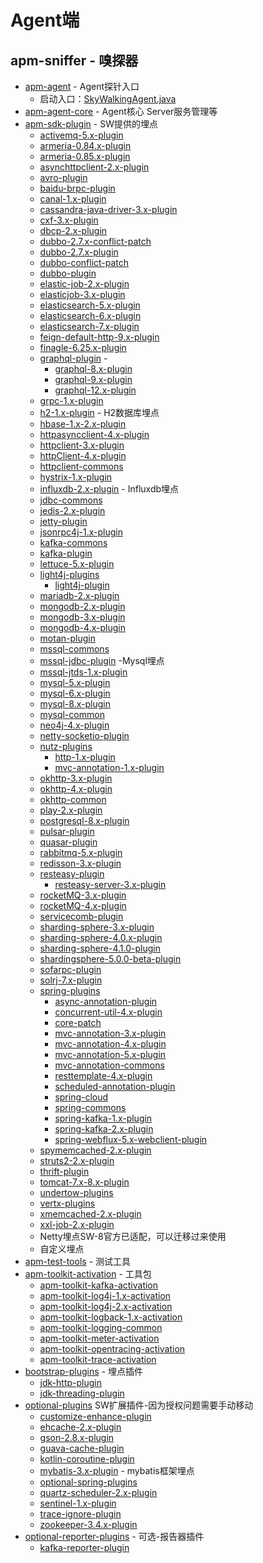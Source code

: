 # Agent端

apm-sniffer - 嗅探器
-
- [apm-agent](apm-agent) - Agent探针入口
  - 启动入口：[SkyWalkingAgent.java](apm-agent\src\main\java\org\apache\skywalking\apm\agent\SkyWalkingAgent.java)
- [apm-agent-core](apm-agent-core) - Agent核心 Server服务管理等
- [apm-sdk-plugin](apm-sdk-plugin) - SW提供的埋点
  - [activemq-5.x-plugin](apm-sdk-plugin\activemq-5.x-plugin)
  - [armeria-0.84.x-plugin](apm-sdk-plugin\armeria-0.84.x-plugin)
  - [armeria-0.85.x-plugin](apm-sdk-plugin\armeria-0.85.x-plugin)
  - [asynchttpclient-2.x-plugin](apm-sdk-plugin\asynchttpclient-2.x-plugin)
  - [avro-plugin](apm-sdk-plugin\avro-plugin)
  - [baidu-brpc-plugin](apm-sdk-plugin\baidu-brpc-plugin)
  - [canal-1.x-plugin](apm-sdk-plugin\canal-1.x-plugin)
  - [cassandra-java-driver-3.x-plugin](apm-sdk-plugin\cassandra-java-driver-3.x-plugin)
  - [cxf-3.x-plugin](apm-sdk-plugin\cxf-3.x-plugin)
  - [dbcp-2.x-plugin](apm-sdk-plugin\dbcp-2.x-plugin)
  - [dubbo-2.7.x-conflict-patch](apm-sdk-plugin\dubbo-2.7.x-conflict-patch)
  - [dubbo-2.7.x-plugin](apm-sdk-plugin\dubbo-2.7.x-plugin)
  - [dubbo-conflict-patch](apm-sdk-plugin\dubbo-conflict-patch)
  - [dubbo-plugin](apm-sdk-plugin\dubbo-plugin)
  - [elastic-job-2.x-plugin](apm-sdk-plugin\elastic-job-2.x-plugin)
  - [elasticjob-3.x-plugin](apm-sdk-plugin\elasticjob-3.x-plugin)
  - [elasticsearch-5.x-plugin](apm-sdk-plugin\elasticsearch-5.x-plugin)
  - [elasticsearch-6.x-plugin](apm-sdk-plugin\elasticsearch-6.x-plugin)
  - [elasticsearch-7.x-plugin](apm-sdk-plugin\elasticsearch-7.x-plugin)
  - [feign-default-http-9.x-plugin](apm-sdk-plugin\feign-default-http-9.x-plugin)
  - [finagle-6.25.x-plugin](apm-sdk-plugin\finagle-6.25.x-plugin)
  - [graphql-plugin](apm-sdk-plugin\graphql-plugin) - 
    - [graphql-8.x-plugin](apm-sdk-plugin\graphql-plugin\graphql-8.x-plugin)
    - [graphql-9.x-plugin](apm-sdk-plugin\graphql-plugin\graphql-9.x-plugin)
    - [graphql-12.x-plugin](apm-sdk-plugin\graphql-plugin\graphql-12.x-plugin)
  - [grpc-1.x-plugin](apm-sdk-plugin\grpc-1.x-plugin)
  - [h2-1.x-plugin](apm-sdk-plugin\h2-1.x-plugin) - H2数据库埋点
  - [hbase-1.x-2.x-plugin](apm-sdk-plugin\hbase-1.x-2.x-plugin)
  - [httpasyncclient-4.x-plugin](apm-sdk-plugin\httpasyncclient-4.x-plugin)
  - [httpclient-3.x-plugin](apm-sdk-plugin\httpclient-3.x-plugin)
  - [httpClient-4.x-plugin](apm-sdk-plugin\httpClient-4.x-plugin)
  - [httpclient-commons](apm-sdk-plugin\httpclient-commons)
  - [hystrix-1.x-plugin](apm-sdk-plugin\hystrix-1.x-plugin)
  - [influxdb-2.x-plugin](apm-sdk-plugin\influxdb-2.x-plugin) - Influxdb埋点
  - [jdbc-commons](apm-sdk-plugin\jdbc-commons)
  - [jedis-2.x-plugin](apm-sdk-plugin\jedis-2.x-plugin)
  - [jetty-plugin](apm-sdk-plugin\jetty-plugin)
  - [jsonrpc4j-1.x-plugin](apm-sdk-plugin\jsonrpc4j-1.x-plugin)
  - [kafka-commons](apm-sdk-plugin\kafka-commons)
  - [kafka-plugin](apm-sdk-plugin\kafka-plugin)
  - [lettuce-5.x-plugin](apm-sdk-plugin\lettuce-5.x-plugin)
  - [light4j-plugins](apm-sdk-plugin\light4j-plugins)
    - [light4j-plugin](apm-sdk-plugin\light4j-plugins\light4j-plugin)
  - [mariadb-2.x-plugin](apm-sdk-plugin\mariadb-2.x-plugin)
  - [mongodb-2.x-plugin](apm-sdk-plugin\mongodb-2.x-plugin)
  - [mongodb-3.x-plugin](apm-sdk-plugin\mongodb-3.x-plugin)
  - [mongodb-4.x-plugin](apm-sdk-plugin\mongodb-4.x-plugin)
  - [motan-plugin](apm-sdk-plugin\motan-plugin)
  - [mssql-commons](apm-sdk-plugin\mssql-commons)
  - [mssql-jdbc-plugin](apm-sdk-plugin\mssql-jdbc-plugin) -Mysql埋点
  - [mssql-jtds-1.x-plugin](apm-sdk-plugin\mssql-jtds-1.x-plugin)
  - [mysql-5.x-plugin](apm-sdk-plugin\mysql-5.x-plugin)
  - [mysql-6.x-plugin](apm-sdk-plugin\mysql-6.x-plugin)
  - [mysql-8.x-plugin](apm-sdk-plugin\mysql-8.x-plugin)
  - [mysql-common](apm-sdk-plugin\mysql-common)
  - [neo4j-4.x-plugin](apm-sdk-plugin\neo4j-4.x-plugin)
  - [netty-socketio-plugin](apm-sdk-plugin\netty-socketio-plugin)
  - [nutz-plugins](apm-sdk-plugin\nutz-plugins)
    - [http-1.x-plugin](apm-sdk-plugin\nutz-plugins\http-1.x-plugin)
    - [mvc-annotation-1.x-plugin](apm-sdk-plugin\nutz-plugins\mvc-annotation-1.x-plugin)
  - [okhttp-3.x-plugin](apm-sdk-plugin\okhttp-3.x-plugin)
  - [okhttp-4.x-plugin](apm-sdk-plugin\okhttp-4.x-plugin)
  - [okhttp-common](apm-sdk-plugin\okhttp-common)
  - [play-2.x-plugin](apm-sdk-plugin\play-2.x-plugin)
  - [postgresql-8.x-plugin](apm-sdk-plugin\postgresql-8.x-plugin)
  - [pulsar-plugin](apm-sdk-plugin\pulsar-plugin)
  - [quasar-plugin](apm-sdk-plugin\quasar-plugin)
  - [rabbitmq-5.x-plugin](apm-sdk-plugin\rabbitmq-5.x-plugin)
  - [redisson-3.x-plugin](apm-sdk-plugin\redisson-3.x-plugin)
  - [resteasy-plugin](apm-sdk-plugin\resteasy-plugin)
    - [resteasy-server-3.x-plugin](apm-sdk-plugin\resteasy-plugin\resteasy-server-3.x-plugin)
  - [rocketMQ-3.x-plugin](apm-sdk-plugin\rocketMQ-3.x-plugin)
  - [rocketMQ-4.x-plugin](apm-sdk-plugin\rocketMQ-4.x-plugin)
  - [servicecomb-plugin](apm-sdk-plugin\servicecomb-plugin)
  - [sharding-sphere-3.x-plugin](apm-sdk-plugin\sharding-sphere-3.x-plugin)
  - [sharding-sphere-4.0.x-plugin](apm-sdk-plugin\sharding-sphere-4.0.x-plugin)
  - [sharding-sphere-4.1.0-plugin](apm-sdk-plugin\sharding-sphere-4.1.0-plugin)
  - [shardingsphere-5.0.0-beta-plugin](apm-sdk-plugin\shardingsphere-5.0.0-beta-plugin)
  - [sofarpc-plugin](apm-sdk-plugin\sofarpc-plugin)
  - [solrj-7.x-plugin](apm-sdk-plugin\solrj-7.x-plugin)
  - [spring-plugins](apm-sdk-plugin\spring-plugins)
    - [async-annotation-plugin](apm-sdk-plugin\spring-plugins\async-annotation-plugin)
    - [concurrent-util-4.x-plugin](apm-sdk-plugin\spring-plugins\concurrent-util-4.x-plugin)
    - [core-patch](apm-sdk-plugin\spring-plugins\core-patch)
    - [mvc-annotation-3.x-plugin](apm-sdk-plugin\spring-plugins\mvc-annotation-3.x-plugin)
    - [mvc-annotation-4.x-plugin](apm-sdk-plugin\spring-plugins\mvc-annotation-4.x-plugin)
    - [mvc-annotation-5.x-plugin](apm-sdk-plugin\spring-plugins\mvc-annotation-5.x-plugin)
    - [mvc-annotation-commons](apm-sdk-plugin\spring-plugins\mvc-annotation-commons)
    - [resttemplate-4.x-plugin](apm-sdk-plugin\spring-plugins\resttemplate-4.x-plugin)
    - [scheduled-annotation-plugin](apm-sdk-plugin\spring-plugins\scheduled-annotation-plugin)
    - [spring-cloud](apm-sdk-plugin\spring-plugins\spring-cloud)
    - [spring-commons](apm-sdk-plugin\spring-plugins\spring-commons)
    - [spring-kafka-1.x-plugin](apm-sdk-plugin\spring-plugins\spring-kafka-1.x-plugin)
    - [spring-kafka-2.x-plugin](apm-sdk-plugin\spring-plugins\spring-kafka-2.x-plugin)
    - [spring-webflux-5.x-webclient-plugin](apm-sdk-plugin\spring-plugins\spring-webflux-5.x-webclient-plugin)
  - [spymemcached-2.x-plugin](apm-sdk-plugin\spymemcached-2.x-plugin)
  - [struts2-2.x-plugin](apm-sdk-plugin\struts2-2.x-plugin)
  - [thrift-plugin](apm-sdk-plugin\thrift-plugin)
  - [tomcat-7.x-8.x-plugin](apm-sdk-plugin\tomcat-7.x-8.x-plugin)
  - [undertow-plugins](apm-sdk-plugin\undertow-plugins)
  - [vertx-plugins](apm-sdk-plugin\vertx-plugins)
  - [xmemcached-2.x-plugin](apm-sdk-plugin\xmemcached-2.x-plugin)
  - [xxl-job-2.x-plugin](apm-sdk-plugin\xxl-job-2.x-plugin)
  - Netty埋点SW-8官方已适配，可以迁移过来使用
  - 自定义埋点
- [apm-test-tools](apm-test-tools) - 测试工具
- [apm-toolkit-activation](apm-toolkit-activation) - 工具包
  - [apm-toolkit-kafka-activation](apm-toolkit-activation\apm-toolkit-kafka-activation)
  - [apm-toolkit-log4j-1.x-activation](apm-toolkit-activation\apm-toolkit-log4j-1.x-activation)
  - [apm-toolkit-log4j-2.x-activation](apm-toolkit-activation\apm-toolkit-log4j-2.x-activation)
  - [apm-toolkit-logback-1.x-activation](apm-toolkit-activation\apm-toolkit-logback-1.x-activation)
  - [apm-toolkit-logging-common](apm-toolkit-activation\apm-toolkit-logging-common)
  - [apm-toolkit-meter-activation](apm-toolkit-activation\apm-toolkit-meter-activation)
  - [apm-toolkit-opentracing-activation](apm-toolkit-activation\apm-toolkit-opentracing-activation)
  - [apm-toolkit-trace-activation](apm-toolkit-activation\apm-toolkit-trace-activation)
- [bootstrap-plugins](bootstrap-plugins) - 埋点插件
  - [jdk-http-plugin](bootstrap-plugins\jdk-http-plugin)
  - [jdk-threading-plugin](bootstrap-plugins\jdk-threading-plugin)
- [optional-plugins](optional-plugins) SW扩展插件-因为授权问题需要手动移动
  - [customize-enhance-plugin](optional-plugins\customize-enhance-plugin)
  - [ehcache-2.x-plugin](optional-plugins\ehcache-2.x-plugin)
  - [gson-2.8.x-plugin](optional-plugins\gson-2.8.x-plugin)
  - [guava-cache-plugin](optional-plugins\guava-cache-plugin)
  - [kotlin-coroutine-plugin](optional-plugins\kotlin-coroutine-plugin)
  - [mybatis-3.x-plugin](optional-plugins\mybatis-3.x-plugin) - mybatis框架埋点
  - [optional-spring-plugins](optional-plugins\optional-spring-plugins)
  - [quartz-scheduler-2.x-plugin](optional-plugins\quartz-scheduler-2.x-plugin)
  - [sentinel-1.x-plugin](optional-plugins\sentinel-1.x-plugin)
  - [trace-ignore-plugin](optional-plugins\trace-ignore-plugin)
  - [zookeeper-3.4.x-plugin](optional-plugins\zookeeper-3.4.x-plugin)
- [optional-reporter-plugins](optional-reporter-plugins) - 可选-报告器插件
  - [kafka-reporter-plugin](optional-reporter-plugins\kafka-reporter-plugin)